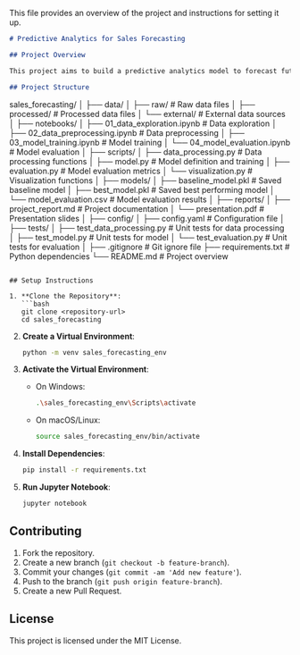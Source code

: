 This file provides an overview of the project and instructions for setting it up.

```markdown
# Predictive Analytics for Sales Forecasting

## Project Overview

This project aims to build a predictive analytics model to forecast future sales based on historical data and other relevant factors. The goal is to provide actionable insights to improve sales strategies and inventory management.

## Project Structure

```
sales_forecasting/
│
├── data/
│   ├── raw/                  # Raw data files
│   ├── processed/            # Processed data files
│   └── external/             # External data sources
│
├── notebooks/
│   ├── 01_data_exploration.ipynb  # Data exploration
│   ├── 02_data_preprocessing.ipynb # Data preprocessing
│   ├── 03_model_training.ipynb    # Model training
│   └── 04_model_evaluation.ipynb  # Model evaluation
│
├── scripts/
│   ├── data_processing.py    # Data processing functions
│   ├── model.py              # Model definition and training
│   ├── evaluation.py         # Model evaluation metrics
│   └── visualization.py      # Visualization functions
│
├── models/
│   ├── baseline_model.pkl    # Saved baseline model
│   ├── best_model.pkl        # Saved best performing model
│   └── model_evaluation.csv  # Model evaluation results
│
├── reports/
│   ├── project_report.md    # Project documentation
│   └── presentation.pdf      # Presentation slides
│
├── config/
│   ├── config.yaml           # Configuration file
│
├── tests/
│   ├── test_data_processing.py  # Unit tests for data processing
│   ├── test_model.py             # Unit tests for model
│   └── test_evaluation.py        # Unit tests for evaluation
│
├── .gitignore                # Git ignore file
├── requirements.txt         # Python dependencies
└── README.md                 # Project overview
```

## Setup Instructions

1. **Clone the Repository**:
   ```bash
   git clone <repository-url>
   cd sales_forecasting
   ```

2. **Create a Virtual Environment**:
   ```bash
   python -m venv sales_forecasting_env
   ```

3. **Activate the Virtual Environment**:
   - On Windows:
     ```bash
     .\sales_forecasting_env\Scripts\activate
     ```
   - On macOS/Linux:
     ```bash
     source sales_forecasting_env/bin/activate
     ```

4. **Install Dependencies**:
   ```bash
   pip install -r requirements.txt
   ```

5. **Run Jupyter Notebook**:
   ```bash
   jupyter notebook
   ```

## Contributing

1. Fork the repository.
2. Create a new branch (`git checkout -b feature-branch`).
3. Commit your changes (`git commit -am 'Add new feature'`).
4. Push to the branch (`git push origin feature-branch`).
5. Create a new Pull Request.

## License

This project is licensed under the MIT License.
```